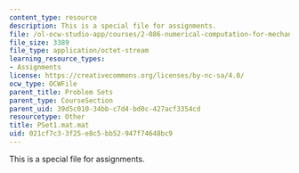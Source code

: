 ```yaml
---
content_type: resource
description: This is a special file for assignments.
file: /ol-ocw-studio-app/courses/2-086-numerical-computation-for-mechanical-engineers-fall-2012/021cf7c33f25e8c5bb52947f74648bc9_PSet1.mat.mat
file_size: 3389
file_type: application/octet-stream
learning_resource_types:
- Assignments
license: https://creativecommons.org/licenses/by-nc-sa/4.0/
ocw_type: OCWFile
parent_title: Problem Sets
parent_type: CourseSection
parent_uid: 39d5c010-34bb-c7d4-bd0c-427acf3354cd
resourcetype: Other
title: PSet1.mat.mat
uid: 021cf7c3-3f25-e8c5-bb52-947f74648bc9
---
```

This is a special file for assignments.